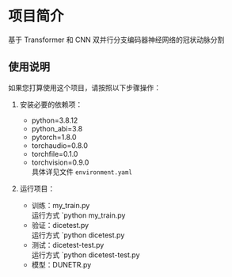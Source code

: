 # 项目简介
基于 Transformer 和 CNN 双并行分支编码器神经网络的冠状动脉分割

## 使用说明
如果您打算使用这个项目，请按照以下步骤操作：

1. 安装必要的依赖项：
   - python=3.8.12
   - python_abi=3.8
   - pytorch=1.8.0
   - torchaudio=0.8.0
   - torchfile=0.1.0
   - torchvision=0.9.0</br>
具体详见文件 `environment.yaml`

2. 运行项目：
   - 训练：my_train.py</br>运行方式 `python my_train.py
   - 验证：dicetest.py</br>运行方式 `python dicetest.py
   - 测试：dicetest-test.py</br>运行方式 `python dicetest-test.py
   - 模型：DUNETR.py
